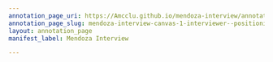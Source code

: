 ```yaml
---
annotation_page_uri: https://Amcclu.github.io/mendoza-interview/annotations/mendoza-interview-canvas-1-interviewer--positioning--contextualizing.json
annotation_page_slug: mendoza-interview-canvas-1-interviewer--positioning--contextualizing
layout: annotation_page
manifest_label: Mendoza Interview

---
```

